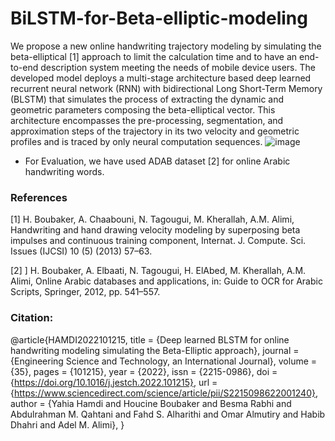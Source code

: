 # BiLSTM-for-Beta-elliptic-modeling
We propose a new online handwriting trajectory modeling by simulating the beta-elliptical [1] approach to limit the calculation time and to have an end-to-end description system meeting the needs of mobile device users. The developed model deploys a multi-stage architecture based deep learned recurrent neural network (RNN) with bidirectional Long Short-Term Memory (BLSTM) that simulates the process of extracting the dynamic and geometric parameters composing the beta-elliptical vector. This architecture encompasses the pre-processing, segmentation, and approximation steps of the trajectory in its two velocity and geometric profiles and is traced by only neural computation sequences.
![image](https://github.com/user-attachments/assets/e34a5c09-94a3-495d-9d30-2ac9c4c4c9ff)
- For Evaluation, we have used ADAB dataset [2] for online Arabic handwriting words.

### References
[1] H. Boubaker, A. Chaabouni, N. Tagougui, M. Kherallah, A.M. Alimi, Handwriting
and hand drawing velocity modeling by superposing beta impulses and continuous training component, Internat. J. Compute. Sci. Issues (IJCSI) 10 (5)
(2013) 57–63.

[2] ] H. Boubaker, A. Elbaati, N. Tagougui, H. ElAbed, M. Kherallah, A.M. Alimi, Online Arabic databases and applications, in: Guide to OCR for Arabic Scripts,
Springer, 2012, pp. 541–557.
### Citation: 
@article{HAMDI2022101215,
title = {Deep learned BLSTM for online handwriting modeling simulating the Beta-Elliptic approach},
journal = {Engineering Science and Technology, an International Journal},
volume = {35},
pages = {101215},
year = {2022},
issn = {2215-0986},
doi = {https://doi.org/10.1016/j.jestch.2022.101215},
url = {https://www.sciencedirect.com/science/article/pii/S2215098622001240},
author = {Yahia Hamdi and Houcine Boubaker and Besma Rabhi and Abdulrahman M. Qahtani and Fahd S. Alharithi and Omar Almutiry and Habib Dhahri and Adel M. Alimi},
}

